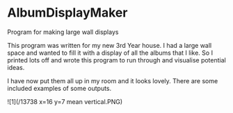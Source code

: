 # AlbumDisplayMaker
Program for making large wall displays

This program was written for my new 3rd Year house.
I had a large wall space and wanted to fill it with 
a display of all the albums that I like.
So I printed lots off and wrote this program
to run through and visualise potential ideas.

I have now put them all up in my room and it looks lovely.
There are some included examples of some outputs.


![1](/13738 x=16 y=7 mean vertical.PNG)
